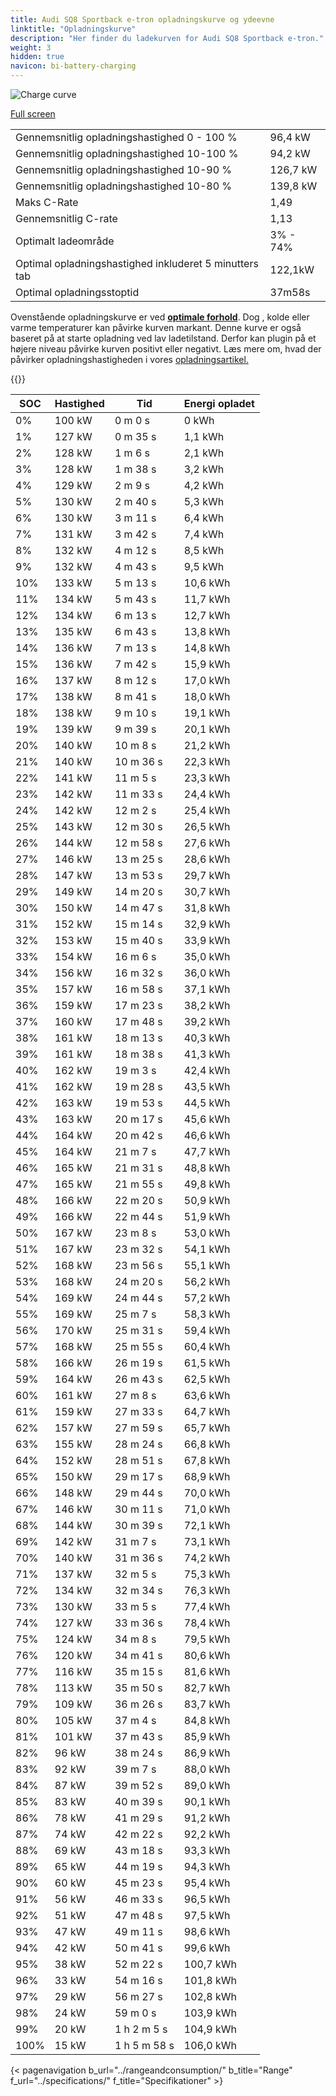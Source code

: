 ```yaml
---
title: Audi SQ8 Sportback e-tron opladningskurve og ydeevne
linktitle: "Opladningskurve"
description: "Her finder du ladekurven for Audi SQ8 Sportback e-tron."
weight: 3
hidden: true
navicon: bi-battery-charging
---
```

<!-- markdownlint-disable MD033 -->
<img src="/images/models/audi/q8_e-tron/sq8_sportback_e-tron/chargingcurve.svg" alt="Charge curve" class="img-fluid">

[Full screen](/images/models/audi/q8_e-tron/sq8_sportback_e-tron/chargingcurve.svg)


<table class="table table-striped border">
<tbody>
<tr>
<td>Gennemsnitlig opladningshastighed 0 - 100 %</td><td>96,4 kW</td>
</tr>
<tr>
<td>Gennemsnitlig opladningshastighed 10-100 %</td><td>94,2 kW</td>
</tr>
<tr>
<td>Gennemsnitlig opladningshastighed 10-90 %</td><td>126,7 kW</td>
</tr>
<tr>
<td>Gennemsnitlig opladningshastighed 10-80 %</td><td>139,8 kW</td>
</tr>
<tr>
<td>Maks C-Rate</td><td>1,49</td>
</tr>
<tr>
<td>Gennemsnitlig C-rate</td><td>1,13</td>
</tr>
<tr>
<td>Optimalt ladeområde</td><td>3% - 74%</td>
</tr>
<tr>
<td>Optimal opladningshastighed inkluderet 5 minutters tab</td><td>122,1kW</td>
</tr>
<tr>
<td>Optimal opladningsstoptid</td><td>37m58s</td>
</tr>
</tbody>
</table>


Ovenstående opladningskurve er ved **[optimale forhold](../../../../../technology/battery/charging/#temperatur)**. Dog , kolde eller varme temperaturer kan påvirke kurven markant. Denne kurve er også baseret på at starte opladning ved lav ladetilstand. Derfor kan plugin på et højere niveau påvirke kurven positivt eller negativt. Læs mere om, hvad der påvirker opladningshastigheden i vores [opladningsartikel.](../../../../../technology/battery/charging/)


{{<evkxdisplayaddarticle />}}
<table class="table table-striped border">
<thead>
<tr><th>SOC</th><th>Hastighed</th><th>Tid</th><th>Energi opladet</th></tr>
</thead>
<tbody>
<tr>
<td>0%</td><td>100 kW</td><td> 0 m 0 s </td><td>0 kWh </td>
</tr>
<tr>
<td>1%</td><td>127 kW</td><td> 0 m 35 s </td><td>1,1 kWh </td>
</tr>
<tr>
<td>2%</td><td>128 kW</td><td> 1 m 6 s </td><td>2,1 kWh </td>
</tr>
<tr>
<td>3%</td><td>128 kW</td><td> 1 m 38 s </td><td>3,2 kWh </td>
</tr>
<tr>
<td>4%</td><td>129 kW</td><td> 2 m 9 s </td><td>4,2 kWh </td>
</tr>
<tr>
<td>5%</td><td>130 kW</td><td> 2 m 40 s </td><td>5,3 kWh </td>
</tr>
<tr>
<td>6%</td><td>130 kW</td><td> 3 m 11 s </td><td>6,4 kWh </td>
</tr>
<tr>
<td>7%</td><td>131 kW</td><td> 3 m 42 s </td><td>7,4 kWh </td>
</tr>
<tr>
<td>8%</td><td>132 kW</td><td> 4 m 12 s </td><td>8,5 kWh </td>
</tr>
<tr>
<td>9%</td><td>132 kW</td><td> 4 m 43 s </td><td>9,5 kWh </td>
</tr>
<tr>
<td>10%</td><td>133 kW</td><td> 5 m 13 s </td><td>10,6 kWh </td>
</tr>
<tr>
<td>11%</td><td>134 kW</td><td> 5 m 43 s </td><td>11,7 kWh </td>
</tr>
<tr>
<td>12%</td><td>134 kW</td><td> 6 m 13 s </td><td>12,7 kWh </td>
</tr>
<tr>
<td>13%</td><td>135 kW</td><td> 6 m 43 s </td><td>13,8 kWh </td>
</tr>
<tr>
<td>14%</td><td>136 kW</td><td> 7 m 13 s </td><td>14,8 kWh </td>
</tr>
<tr>
<td>15%</td><td>136 kW</td><td> 7 m 42 s </td><td>15,9 kWh </td>
</tr>
<tr>
<td>16%</td><td>137 kW</td><td> 8 m 12 s </td><td>17,0 kWh </td>
</tr>
<tr>
<td>17%</td><td>138 kW</td><td> 8 m 41 s </td><td>18,0 kWh </td>
</tr>
<tr>
<td>18%</td><td>138 kW</td><td> 9 m 10 s </td><td>19,1 kWh </td>
</tr>
<tr>
<td>19%</td><td>139 kW</td><td> 9 m 39 s </td><td>20,1 kWh </td>
</tr>
<tr>
<td>20%</td><td>140 kW</td><td> 10 m 8 s </td><td>21,2 kWh </td>
</tr>
<tr>
<td>21%</td><td>140 kW</td><td> 10 m 36 s </td><td>22,3 kWh </td>
</tr>
<tr>
<td>22%</td><td>141 kW</td><td> 11 m 5 s </td><td>23,3 kWh </td>
</tr>
<tr>
<td>23%</td><td>142 kW</td><td> 11 m 33 s </td><td>24,4 kWh </td>
</tr>
<tr>
<td>24%</td><td>142 kW</td><td> 12 m 2 s </td><td>25,4 kWh </td>
</tr>
<tr>
<td>25%</td><td>143 kW</td><td> 12 m 30 s </td><td>26,5 kWh </td>
</tr>
<tr>
<td>26%</td><td>144 kW</td><td> 12 m 58 s </td><td>27,6 kWh </td>
</tr>
<tr>
<td>27%</td><td>146 kW</td><td> 13 m 25 s </td><td>28,6 kWh </td>
</tr>
<tr>
<td>28%</td><td>147 kW</td><td> 13 m 53 s </td><td>29,7 kWh </td>
</tr>
<tr>
<td>29%</td><td>149 kW</td><td> 14 m 20 s </td><td>30,7 kWh </td>
</tr>
<tr>
<td>30%</td><td>150 kW</td><td> 14 m 47 s </td><td>31,8 kWh </td>
</tr>
<tr>
<td>31%</td><td>152 kW</td><td> 15 m 14 s </td><td>32,9 kWh </td>
</tr>
<tr>
<td>32%</td><td>153 kW</td><td> 15 m 40 s </td><td>33,9 kWh </td>
</tr>
<tr>
<td>33%</td><td>154 kW</td><td> 16 m 6 s </td><td>35,0 kWh </td>
</tr>
<tr>
<td>34%</td><td>156 kW</td><td> 16 m 32 s </td><td>36,0 kWh </td>
</tr>
<tr>
<td>35%</td><td>157 kW</td><td> 16 m 58 s </td><td>37,1 kWh </td>
</tr>
<tr>
<td>36%</td><td>159 kW</td><td> 17 m 23 s </td><td>38,2 kWh </td>
</tr>
<tr>
<td>37%</td><td>160 kW</td><td> 17 m 48 s </td><td>39,2 kWh </td>
</tr>
<tr>
<td>38%</td><td>161 kW</td><td> 18 m 13 s </td><td>40,3 kWh </td>
</tr>
<tr>
<td>39%</td><td>161 kW</td><td> 18 m 38 s </td><td>41,3 kWh </td>
</tr>
<tr>
<td>40%</td><td>162 kW</td><td> 19 m 3 s </td><td>42,4 kWh </td>
</tr>
<tr>
<td>41%</td><td>162 kW</td><td> 19 m 28 s </td><td>43,5 kWh </td>
</tr>
<tr>
<td>42%</td><td>163 kW</td><td> 19 m 53 s </td><td>44,5 kWh </td>
</tr>
<tr>
<td>43%</td><td>163 kW</td><td> 20 m 17 s </td><td>45,6 kWh </td>
</tr>
<tr>
<td>44%</td><td>164 kW</td><td> 20 m 42 s </td><td>46,6 kWh </td>
</tr>
<tr>
<td>45%</td><td>164 kW</td><td> 21 m 7 s </td><td>47,7 kWh </td>
</tr>
<tr>
<td>46%</td><td>165 kW</td><td> 21 m 31 s </td><td>48,8 kWh </td>
</tr>
<tr>
<td>47%</td><td>165 kW</td><td> 21 m 55 s </td><td>49,8 kWh </td>
</tr>
<tr>
<td>48%</td><td>166 kW</td><td> 22 m 20 s </td><td>50,9 kWh </td>
</tr>
<tr>
<td>49%</td><td>166 kW</td><td> 22 m 44 s </td><td>51,9 kWh </td>
</tr>
<tr>
<td>50%</td><td>167 kW</td><td> 23 m 8 s </td><td>53,0 kWh </td>
</tr>
<tr>
<td>51%</td><td>167 kW</td><td> 23 m 32 s </td><td>54,1 kWh </td>
</tr>
<tr>
<td>52%</td><td>168 kW</td><td> 23 m 56 s </td><td>55,1 kWh </td>
</tr>
<tr>
<td>53%</td><td>168 kW</td><td> 24 m 20 s </td><td>56,2 kWh </td>
</tr>
<tr>
<td>54%</td><td>169 kW</td><td> 24 m 44 s </td><td>57,2 kWh </td>
</tr>
<tr>
<td>55%</td><td>169 kW</td><td> 25 m 7 s </td><td>58,3 kWh </td>
</tr>
<tr>
<td>56%</td><td>170 kW</td><td> 25 m 31 s </td><td>59,4 kWh </td>
</tr>
<tr>
<td>57%</td><td>168 kW</td><td> 25 m 55 s </td><td>60,4 kWh </td>
</tr>
<tr>
<td>58%</td><td>166 kW</td><td> 26 m 19 s </td><td>61,5 kWh </td>
</tr>
<tr>
<td>59%</td><td>164 kW</td><td> 26 m 43 s </td><td>62,5 kWh </td>
</tr>
<tr>
<td>60%</td><td>161 kW</td><td> 27 m 8 s </td><td>63,6 kWh </td>
</tr>
<tr>
<td>61%</td><td>159 kW</td><td> 27 m 33 s </td><td>64,7 kWh </td>
</tr>
<tr>
<td>62%</td><td>157 kW</td><td> 27 m 59 s </td><td>65,7 kWh </td>
</tr>
<tr>
<td>63%</td><td>155 kW</td><td> 28 m 24 s </td><td>66,8 kWh </td>
</tr>
<tr>
<td>64%</td><td>152 kW</td><td> 28 m 51 s </td><td>67,8 kWh </td>
</tr>
<tr>
<td>65%</td><td>150 kW</td><td> 29 m 17 s </td><td>68,9 kWh </td>
</tr>
<tr>
<td>66%</td><td>148 kW</td><td> 29 m 44 s </td><td>70,0 kWh </td>
</tr>
<tr>
<td>67%</td><td>146 kW</td><td> 30 m 11 s </td><td>71,0 kWh </td>
</tr>
<tr>
<td>68%</td><td>144 kW</td><td> 30 m 39 s </td><td>72,1 kWh </td>
</tr>
<tr>
<td>69%</td><td>142 kW</td><td> 31 m 7 s </td><td>73,1 kWh </td>
</tr>
<tr>
<td>70%</td><td>140 kW</td><td> 31 m 36 s </td><td>74,2 kWh </td>
</tr>
<tr>
<td>71%</td><td>137 kW</td><td> 32 m 5 s </td><td>75,3 kWh </td>
</tr>
<tr>
<td>72%</td><td>134 kW</td><td> 32 m 34 s </td><td>76,3 kWh </td>
</tr>
<tr>
<td>73%</td><td>130 kW</td><td> 33 m 5 s </td><td>77,4 kWh </td>
</tr>
<tr>
<td>74%</td><td>127 kW</td><td> 33 m 36 s </td><td>78,4 kWh </td>
</tr>
<tr>
<td>75%</td><td>124 kW</td><td> 34 m 8 s </td><td>79,5 kWh </td>
</tr>
<tr>
<td>76%</td><td>120 kW</td><td> 34 m 41 s </td><td>80,6 kWh </td>
</tr>
<tr>
<td>77%</td><td>116 kW</td><td> 35 m 15 s </td><td>81,6 kWh </td>
</tr>
<tr>
<td>78%</td><td>113 kW</td><td> 35 m 50 s </td><td>82,7 kWh </td>
</tr>
<tr>
<td>79%</td><td>109 kW</td><td> 36 m 26 s </td><td>83,7 kWh </td>
</tr>
<tr>
<td>80%</td><td>105 kW</td><td> 37 m 4 s </td><td>84,8 kWh </td>
</tr>
<tr>
<td>81%</td><td>101 kW</td><td> 37 m 43 s </td><td>85,9 kWh </td>
</tr>
<tr>
<td>82%</td><td>96 kW</td><td> 38 m 24 s </td><td>86,9 kWh </td>
</tr>
<tr>
<td>83%</td><td>92 kW</td><td> 39 m 7 s </td><td>88,0 kWh </td>
</tr>
<tr>
<td>84%</td><td>87 kW</td><td> 39 m 52 s </td><td>89,0 kWh </td>
</tr>
<tr>
<td>85%</td><td>83 kW</td><td> 40 m 39 s </td><td>90,1 kWh </td>
</tr>
<tr>
<td>86%</td><td>78 kW</td><td> 41 m 29 s </td><td>91,2 kWh </td>
</tr>
<tr>
<td>87%</td><td>74 kW</td><td> 42 m 22 s </td><td>92,2 kWh </td>
</tr>
<tr>
<td>88%</td><td>69 kW</td><td> 43 m 18 s </td><td>93,3 kWh </td>
</tr>
<tr>
<td>89%</td><td>65 kW</td><td> 44 m 19 s </td><td>94,3 kWh </td>
</tr>
<tr>
<td>90%</td><td>60 kW</td><td> 45 m 23 s </td><td>95,4 kWh </td>
</tr>
<tr>
<td>91%</td><td>56 kW</td><td> 46 m 33 s </td><td>96,5 kWh </td>
</tr>
<tr>
<td>92%</td><td>51 kW</td><td> 47 m 48 s </td><td>97,5 kWh </td>
</tr>
<tr>
<td>93%</td><td>47 kW</td><td> 49 m 11 s </td><td>98,6 kWh </td>
</tr>
<tr>
<td>94%</td><td>42 kW</td><td> 50 m 41 s </td><td>99,6 kWh </td>
</tr>
<tr>
<td>95%</td><td>38 kW</td><td> 52 m 22 s </td><td>100,7 kWh </td>
</tr>
<tr>
<td>96%</td><td>33 kW</td><td> 54 m 16 s </td><td>101,8 kWh </td>
</tr>
<tr>
<td>97%</td><td>29 kW</td><td> 56 m 27 s </td><td>102,8 kWh </td>
</tr>
<tr>
<td>98%</td><td>24 kW</td><td> 59 m 0 s </td><td>103,9 kWh </td>
</tr>
<tr>
<td>99%</td><td>20 kW</td><td>1 h 2 m 5 s </td><td>104,9 kWh </td>
</tr>
<tr>
<td>100%</td><td>15 kW</td><td>1 h 5 m 58 s </td><td>106,0 kWh </td>
</tr>
</tbody>
</table>


{< pagenavigation b_url="../rangeandconsumption/" b_title="Range" f_url="../specifications/" f_title="Specifikationer" >}
